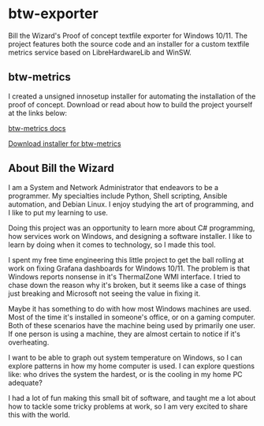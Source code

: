 # btw-exporter
Bill the Wizard's Proof of concept textfile exporter
for Windows 10/11. The project features both the source code
and an installer for a custom textfile metrics service
based on LibreHardwareLib and WinSW.

## btw-metrics
I created a unsigned innosetup installer for automating the
installation of the proof of concept. Download or read about how 
to build the project yourself at the links below:

[btw-metrics docs](btw-metrics/btw-metrics.md)

[Download installer for btw-metrics](btw-metrics-setup.exe)

## About Bill the Wizard
I am a System and Network Administrator that endeavors to be a programmer.
My specialties include Python, Shell scripting, Ansible automation, and
Debian Linux. I enjoy studying the art of programming, and I like
to put my learning to use.

Doing this project was an opportunity to learn more about C# programming,
how services work on Windows, and designing a software installer. I like
to learn by doing when it comes to technology, so I made this tool.

I spent my free time engineering this little project to get the ball rolling
at work on fixing Grafana dashboards for Windows 10/11. The problem is that
Windows reports nonsense in it's ThermalZone WMI interface. I tried to chase
down the reason why it's broken, but it seems like a case of things just breaking
and Microsoft not seeing the value in fixing it.

Maybe it has something to do with how most Windows machines are used. Most of the
time it's installed in someone's office, or on a gaming computer. Both of these
scenarios have the machine being used by primarily one user. If one person
is using a machine, they are almost certain to notice if it's overheating.

I want to be able to graph out system temperature on Windows, so I can explore
patterns in how my home computer is used. I can explore questions like: who drives
the system the hardest, or is the cooling in my home PC adequate?

I had a lot of fun making this small bit of software, and taught me a lot about how to 
tackle some tricky problems at work, so I am very excited to share this with the world.



